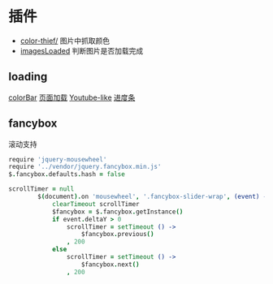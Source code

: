 # 插件

- [color-thief/](http://lokeshdhakar.com/projects/color-thief/) 图片中抓取颜色
- [imagesLoaded](http://imagesloaded.desandro.com/) 判断图片是否加载完成

## loading
[colorBar](https://github.com/LoeiFy/colorBar/)
[页面加载](https://github.com/jxnblk/loading)
[Youtube-like](https://github.com/peachananr/loading-bar)
[进度条](https://www.npmjs.com/package/progressbar.js)

## fancybox
滚动支持
``` coffeescript
require 'jquery-mousewheel'
require '../vendor/jquery.fancybox.min.js'
$.fancybox.defaults.hash = false

scrollTimer = null
		$(document).on 'mousewheel', '.fancybox-slider-wrap', (event) ->
			clearTimeout scrollTimer
			$fancybox = $.fancybox.getInstance()
			if event.deltaY > 0
				scrollTimer = setTimeout () ->
					$fancybox.previous()
				, 200
			else
				scrollTimer = setTimeout () ->
					$fancybox.next()
				, 200
```
